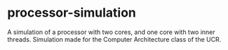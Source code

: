 # processor-simulation
A simulation of a processor with two cores, and one core with two inner threads. Simulation made for the Computer Architecture class of the UCR.
